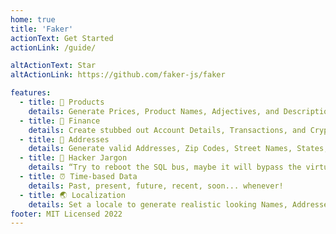 ```yaml
---
home: true
title: 'Faker'
actionText: Get Started
actionLink: /guide/

altActionText: Star
altActionLink: https://github.com/faker-js/faker

features:
  - title: 👠 Products
    details: Generate Prices, Product Names, Adjectives, and Descriptions.
  - title: 💸 Finance
    details: Create stubbed out Account Details, Transactions, and Crypto Addresses.
  - title: 💌 Addresses
    details: Generate valid Addresses, Zip Codes, Street Names, States, and Countries!
  - title: 👾 Hacker Jargon
    details: “Try to reboot the SQL bus, maybe it will bypass the virtual application!”
  - title: ⏰ Time-based Data
    details: Past, present, future, recent, soon... whenever!
  - title: 🌏 Localization
    details: Set a locale to generate realistic looking Names, Addresses, and Phone Numbers.
footer: MIT Licensed 2022
---
```

